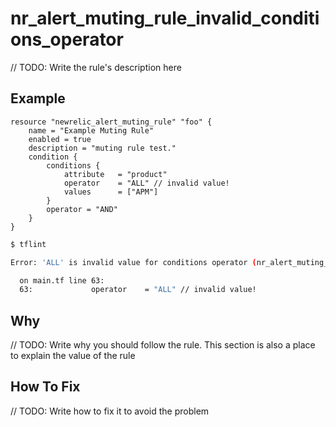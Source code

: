 # nr_alert_muting_rule_invalid_conditions_operator

// TODO: Write the rule's description here

## Example

```hcl
resource "newrelic_alert_muting_rule" "foo" {
    name = "Example Muting Rule"
    enabled = true
    description = "muting rule test."
    condition {
        conditions {
            attribute   = "product" 
            operator    = "ALL" // invalid value!
            values      = ["APM"]
        }
        operator = "AND"
    }
}
```

```bash
$ tflint

Error: 'ALL' is invalid value for conditions operator (nr_alert_muting_rule_invalid_conditions_operator)

  on main.tf line 63:
  63:             operator    = "ALL" // invalid value!

```

## Why

// TODO: Write why you should follow the rule. This section is also a place to explain the value of the rule

## How To Fix

// TODO: Write how to fix it to avoid the problem
